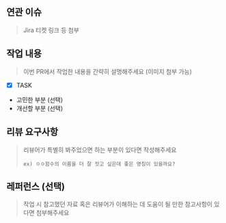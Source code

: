 ## 연관 이슈
> Jira 티켓 링크 등 첨부

## 작업 내용
> 이번 PR에서 작업한 내용을 간략히 설명해주세요 (이미지 첨부 가능)
> 
- [x] TASK

- 고민한 부분 (선택)
- 개선할 부분 (선택)

## 리뷰 요구사항
> 리뷰어가 특별히 봐주었으면 하는 부분이 있다면 작성해주세요
> 
> `ex) ㅇㅇ함수의 이름을 더 잘 짓고 싶은데 좋은 명칭이 있을까요?` 

## 레퍼런스 (선택)
> 작업 시 참고했던 자료 혹은 리뷰어가 이해하는 데 도움이 될 만한 참고사항이 있다면 첨부해주세요
